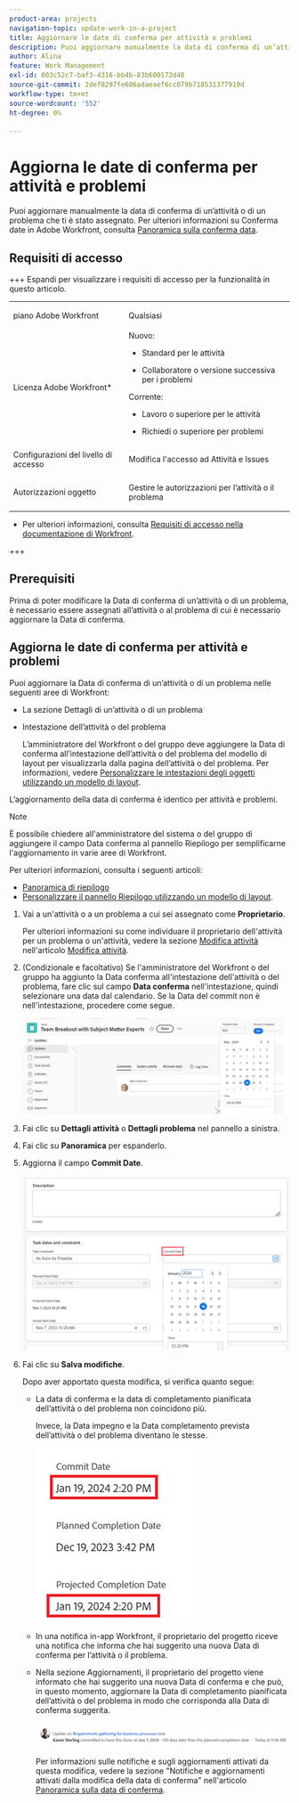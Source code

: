 ```yaml
---
product-area: projects
navigation-topic: update-work-in-a-project
title: Aggiornare le date di conferma per attività e problemi
description: Puoi aggiornare manualmente la data di conferma di un’attività o di un problema che ti è stato assegnato. Per ulteriori informazioni sulle date di conferma in Adobe Workfront, consulta Panoramica sulla data di conferma.
author: Alina
feature: Work Management
exl-id: 003c52c7-baf3-4316-bb4b-83b600172d48
source-git-commit: 2def8297fe606adaeaef6cc079b718531377919d
workflow-type: tm+mt
source-wordcount: '552'
ht-degree: 0%

---
```



# Aggiorna le date di conferma per attività e problemi

<!--Audited: 07/2024-->

<!--<span class="preview">The highlighted information on this page refers to functionality not yet generally available. It is available only in the Preview environment for all customers, or in the Production environment for customers who enabled fast releases.</span>

<span class="preview">For information about fast releases, see [Enable or disable fast releases for your organization](/help/quicksilver/administration-and-setup/set-up-workfront/configure-system-defaults/enable-fast-release-process.md).</span>

<span class="preview">For information about the current release, see [Third Quarter 2024 release overview](/help/quicksilver/product-announcements/product-releases/24-q3-release-activity/24-q3-release-overview.md).</span>-->

Puoi aggiornare manualmente la data di conferma di un’attività o di un problema che ti è stato assegnato. Per ulteriori informazioni su Conferma date in Adobe Workfront, consulta [Panoramica sulla conferma data](../../../manage-work/projects/updating-work-in-a-project/overview-of-commit-dates.md).

## Requisiti di accesso

<!--Audited: 01/2024-->

+++ Espandi per visualizzare i requisiti di accesso per la funzionalità in questo articolo.

<table style="table-layout:auto"> 
 <col> 
 <col> 
 <tbody> 
  <tr> 
   <td role="rowheader">piano Adobe Workfront</td> 
   <td> <p>Qualsiasi</p> </td> 
  </tr> 
  <tr> 
   <td role="rowheader">Licenza Adobe Workfront*</td> 
   <td> 
   Nuovo:
   <ul>
   <li><p>Standard per le attività</p> </li>
   <li><p>Collaboratore o versione successiva per i problemi</p></li>
   </ul>
   Corrente:
<ul>
   <li><p>Lavoro o superiore per le attività</p></li> 
   <li><p>Richiedi o superiore per problemi</p></li>
</ul>

</td> 
  </tr> 
  <tr> 
   <td role="rowheader">Configurazioni del livello di accesso</td> 
   <td> <p>Modifica l'accesso ad Attività e Issues</p> </td> 
  </tr> 
  <tr> 
   <td role="rowheader">Autorizzazioni oggetto</td> 
   <td> <p>Gestire le autorizzazioni per l’attività o il problema</p> </td> 
  </tr> 
 </tbody> 
</table>

* Per ulteriori informazioni, consulta [Requisiti di accesso nella documentazione di Workfront](/help/quicksilver/administration-and-setup/add-users/access-levels-and-object-permissions/access-level-requirements-in-documentation.md).

+++

## Prerequisiti

Prima di poter modificare la Data di conferma di un’attività o di un problema, è necessario essere assegnati all’attività o al problema di cui è necessario aggiornare la Data di conferma.

## Aggiorna le date di conferma per attività e problemi


Puoi aggiornare la Data di conferma di un’attività o di un problema nelle seguenti aree di Workfront:

* La sezione Dettagli di un’attività o di un problema
* Intestazione dell’attività o del problema

  L’amministratore del Workfront o del gruppo deve aggiungere la Data di conferma all’intestazione dell’attività o del problema del modello di layout per visualizzarla dalla pagina dell’attività o del problema.
Per informazioni, vedere [Personalizzare le intestazioni degli oggetti utilizzando un modello di layout](/help/quicksilver/administration-and-setup/customize-workfront/use-layout-templates/customize-object-headers.md).

L’aggiornamento della data di conferma è identico per attività e problemi.

>[!NOTE]
>
>È possibile chiedere all&#39;amministratore del sistema o del gruppo di aggiungere il campo Data conferma al pannello Riepilogo per semplificarne l&#39;aggiornamento in varie aree di Workfront.
>
>Per ulteriori informazioni, consulta i seguenti articoli:
>
>* [Panoramica di riepilogo](/help/quicksilver/workfront-basics/the-new-workfront-experience/summary-overview.md)
>* [Personalizzare il pannello Riepilogo utilizzando un modello di layout](/help/quicksilver/administration-and-setup/customize-workfront/use-layout-templates/customize-home-summary-layout-template.md).


1. Vai a un&#39;attività o a un problema a cui sei assegnato come **Proprietario**.

   Per ulteriori informazioni su come individuare il proprietario dell&#39;attività per un problema o un&#39;attività, vedere la sezione [Modifica attività](../../../manage-work/tasks/manage-tasks/edit-tasks.md#assignments) nell&#39;articolo [Modifica attività](../../../manage-work/tasks/manage-tasks/edit-tasks.md).

1. (Condizionale e facoltativo) Se l&#39;amministratore del Workfront o del gruppo ha aggiunto la Data conferma all&#39;intestazione dell&#39;attività o del problema, fare clic sul campo **Data conferma** nell&#39;intestazione, quindi selezionare una data dal calendario. Se la Data del commit non è nell&#39;intestazione, procedere come segue.

   ![](assets/commit-date-task-header.png)

1. Fai clic su **Dettagli attività** o **Dettagli problema** nel pannello a sinistra.
1. Fai clic su **Panoramica** per espanderlo.
1. Aggiorna il campo **Commit Date**.

   ![](assets/task-commit-date-edit-highlighted-details-page.png)

1. Fai clic su **Salva modifiche**.

   Dopo aver apportato questa modifica, si verifica quanto segue:

   * La data di conferma e la data di completamento pianificata dell’attività o del problema non coincidono più.

     Invece, la Data impegno e la Data completamento prevista dell’attività o del problema diventano le stesse.

     ![](assets/task-projected-completion-date-in-details-highlighted-nwe-350x230.png)

   * In una notifica in-app Workfront, il proprietario del progetto riceve una notifica che informa che hai suggerito una nuova Data di conferma per l’attività o il problema.
   * Nella sezione Aggiornamenti, il proprietario del progetto viene informato che hai suggerito una nuova Data di conferma e che può, in questo momento, aggiornare la Data di completamento pianificata dell’attività o del problema in modo che corrisponda alla Data di conferma suggerita.

     ![](assets/project-owner-notification-update-stream-that-commit-date-affects-project-timeline.png)


     <!--![](assets/project-owner-notification-update-stream-that-commit-date-affects-project-timeline-highlighted-nwe-350x139.png)-->

     Per informazioni sulle notifiche e sugli aggiornamenti attivati da questa modifica, vedere la sezione &quot;Notifiche e aggiornamenti attivati dalla modifica della data di conferma&quot; nell&#39;articolo [Panoramica sulla data di conferma](/help/quicksilver/manage-work/projects/updating-work-in-a-project/overview-of-commit-dates.md).

<!--at the Production update stream when removing legacy - replace the last bullet with: The Project Owner is notified in the Systems Activity and the All tabs of the Updates section that you have suggested a new Commit Date. They can then update the Planned Completion Date accordingly by editing the task or the issue.-->